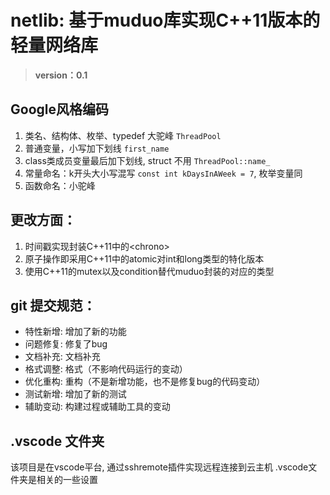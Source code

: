 <!--
 * @Descripttion: 
 * @version: 0.1
 * @Author: Mengbw
 * @Date: 2021-05-17 20:31:51
 * @LastEditors: Mengbw
 * @LastEditTime: 2021-05-17 20:31:51
-->
# netlib: 基于muduo库实现C++11版本的轻量网络库
> **version：0.1**
>

## Google风格编码
1. 类名、结构体、枚举、typedef 大驼峰 `ThreadPool`
2. 普通变量，小写加下划线 `first_name` 
3. class类成员变量最后加下划线, struct 不用 `ThreadPool::name_`
4. 常量命名：k开头大小写混写   `const int kDaysInAWeek = 7`, 枚举变量同
5. 函数命名：小驼峰


## 更改方面：
1. 时间戳实现封装C++11中的\<chrono>
2. 原子操作即采用C++11中的atomic对int和long类型的特化版本
3. 使用C++11的mutex以及condition替代muduo封装的对应的类型



## git 提交规范：
- 特性新增: 增加了新的功能
- 问题修复: 修复了bug
- 文档补充: 文档补充
- 格式调整: 格式（不影响代码运行的变动）
- 优化重构: 重构（不是新增功能，也不是修复bug的代码变动）
- 测试新增: 增加了新的测试
- 辅助变动: 构建过程或辅助工具的变动

## .vscode 文件夹
该项目是在vscode平台, 通过sshremote插件实现远程连接到云主机
.vscode文件夹是相关的一些设置